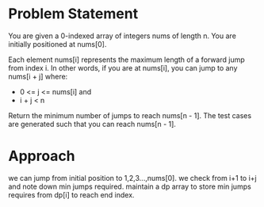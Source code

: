 # Problem Statement
You are given a 0-indexed array of integers nums of length n. You are initially positioned at nums[0].

Each element nums[i] represents the maximum length of a forward jump from index i. In other words, if you are at nums[i], you can jump to any nums[i + j] where:

- 0 <= j <= nums[i] and
- i + j < n

Return the minimum number of jumps to reach nums[n - 1]. The test cases are generated such that you can reach nums[n - 1].

# Approach

we can jump from initial position to 1,2,3...,nums[0]. 
we check from i+1 to i+j and note down min jumps required. maintain a dp array to store min jumps requires from dp[i] to reach end index.

